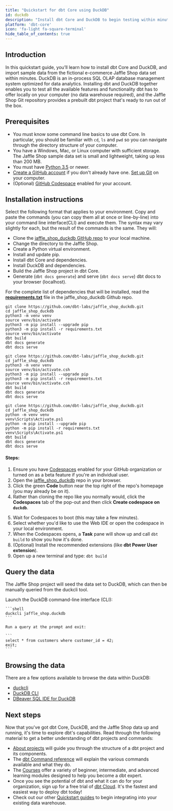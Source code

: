 ```yaml
---
title: "Quickstart for dbt Core using DuckDB"
id: duckdb
description: "Install dbt Core and DuckDB to begin testing within minutes"
platform: 'dbt-core'
icon: 'fa-light fa-square-terminal'
hide_table_of_contents: true
---
```


## Introduction

In this quickstart guide, you’ll learn how to install dbt Core and DuckDB, and import sample data from the fictional e-commerce Jaffle Shop data set within minutes. DuckDB is an in-process SQL OLAP database management system optimized for data analytics. Installing dbt and DuckDB together enables you to test all the available features and functionality dbt has to offer locally on your computer (no data warehouse required), and the Jaffle Shop Git repository provides a prebuilt dbt project that's ready to run out of the box.

## Prerequisites

* You must know some command line basics to use dbt Core. In particular, you should be familiar with `cd`, `ls` and `pwd` so you can navigate through the directory structure of your computer.
* You have a Windows, Mac, or Linux computer with sufficient storage. The Jaffle Shop sample data set is small and lightweight, taking up less than 200 MB. 
* You must have [Python 3.5](https://www.python.org/downloads/) or newer.
* [Create a GitHub account](https://github.com/join) if you don't already have one. [Set up Git](https://docs.github.com/en/get-started/quickstart/set-up-git) on your computer.
* (Optional) [GitHub Codespace](https://docs.github.com/en/codespaces/managing-codespaces-for-your-organization/enabling-or-disabling-github-codespaces-for-your-organization) enabled for your account.

## Installation instructions

Select the following format that applies to your environment. Copy and paste the commands (you can copy them all at once or line-by-line) into your command line interface(CLI) and execute them. The syntax may vary slightly for each, but the result of the commands is the same. They will: 

- Clone the [jaffle_shop_duckdb GitHub repo](https://github.com/dbt-labs/jaffle_shop_duckdb) to your local machine.
- Change the directory to the Jaffle Shop.
- Create a Python virtual environment.
- Install and update pip.
- Install dbt Core and dependencies.
- Install DuckDB and dependencies.
- Build the Jaffle Shop project in dbt Core.
- Generate (`dbt docs generate`) and serve (`dbt docs serve`) dbt docs to your browser (localhost).

For the complete list of dependencies that will be installed, read the [**requirements.txt**](https://github.com/dbt-labs/jaffle_shop_duckdb/blob/duckdb/requirements.txt) file in the jaffle_shop_duckdb Github repo. 

<Tabs>
<TabItem value="Bash" label="bash/zsh (Mac)">

```shell
git clone https://github.com/dbt-labs/jaffle_shop_duckdb.git
cd jaffle_shop_duckdb
python3 -m venv venv
source venv/bin/activate
python3 -m pip install --upgrade pip
python3 -m pip install -r requirements.txt
source venv/bin/activate
dbt build
dbt docs generate
dbt docs serve
```

</TabItem>
<TabItem value="csh" label="csh/tcsh">

```shell
git clone https://github.com/dbt-labs/jaffle_shop_duckdb.git
cd jaffle_shop_duckdb
python3 -m venv venv
source venv/bin/activate.csh
python3 -m pip install --upgrade pip
python3 -m pip install -r requirements.txt
source venv/bin/activate.csh
dbt build
dbt docs generate
dbt docs serve
```

</TabItem>
<TabItem value="powershell" label="Windows Powershell">

```shell
git clone https://github.com/dbt-labs/jaffle_shop_duckdb.git
cd jaffle_shop_duckdb
python -m venv venv
venv\Scripts\Activate.ps1
python -m pip install --upgrade pip
python -m pip install -r requirements.txt
venv\Scripts\Activate.ps1
dbt build
dbt docs generate
dbt docs serve
```

</TabItem>
<TabItem value="codespace" label="GitHub Codespaces">

#### Steps:

1. Ensure you have [Codespaces](https://github.com/features/codespaces) enabled for your GitHub organization or turned on as a beta feature if you're an individual user.
2. Open the [jaffle_shop_duckdb](https://github.com/dbt-labs/jaffle_shop_duckdb) repo in your browser.
3. Click the green **Code** button near the top right of the repo's homepage (you may already be on it).
4. Rather than cloning the repo like you normally would, click the **Codespaces** tab of the pop-out and then click **Create codespace on `duckdb`**.
<div style={{maxWidth: '400px'}}>
    <Lightbox src="/img/codespace-quickstart/open_in_codespaces.png" title="Open in Codespaces" />
    </div>

5. Wait for Codespaces to boot (this may take a few minutes).
6. Select whether you'd like to use the Web IDE or open the codespace in your local environment.
7. When the Codespaces opens, a **Task** pane will show up and call `dbt build` to show you how it's done.
8. (Optional) Install the recommended extensions (like **dbt Power User extension**).
9. Open up a new terminal and type: `dbt build`

</TabItem>
</Tabs>

## Query the data

The Jaffle Shop project will seed the data set to DuckDB, which can then be manually queried from the duckcli tool. 

Launch the DuckDB command-line interface (CLI):

    ```shell
    duckcli jaffle_shop.duckdb
    ```

    Run a query at the prompt and exit:

    ```
    select * from customers where customer_id = 42;
    exit;
    ```

## Browsing the data

There are a few options available to browse the data within DuckDB: 

- [duckcli](https://pypi.org/project/duckcli/)
- [DuckDB CLI](https://duckdb.org/docs/installation/?environment=cli)
- [DBeaver SQL IDE for DuckDB](https://duckdb.org/docs/guides/sql_editors/dbeaver)

## Next steps

Now that you've got dbt Core, DuckDB, and the Jaffle Shop data up and running, it's time to explore dbt's capabilities. Read through the following material to get a better understanding of dbt projects and commands:

* [About projects](/docs/build/projects) will guide you through the structure of a dbt project and its components.
* The [dbt Command reference](/reference/dbt-commands) will explain the various commands available and what they do.
* The [Courses](https://courses.getdbt.com/collections) offer a variety of beginner, intermediate, and advanced learning modules designed to help you become a dbt expert. 
* Once you see the potential of dbt and what it can do for your organization, sign up for a free trial of [dbt Cloud](https://www.getdbt.com/signup). It's the fastest and easiest way to deploy dbt today!
* Check out our other [Quickstart guides](/quickstarts) to begin integrating into your existing data warehouse.
